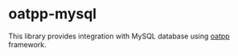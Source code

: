 # oatpp-mysql

This library provides integration with MySQL database using [oatpp](https://github.com/oatpp/oatpp) framework.
